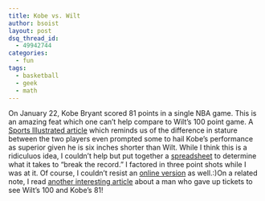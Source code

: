 ```yaml
---
title: Kobe vs. Wilt
author: bsoist
layout: post
dsq_thread_id:
  - 49942744
categories:
  - fun
tags:
  - basketball
  - geek
  - math
---
```

On January 22, Kobe Bryant scored 81 points in a single NBA game. This is an amazing feat which one can&#8217;t help compare to Wilt&#8217;s 100 point game. A [Sports Illustrated article][1] which reminds us of the difference in stature between the two players even prompted some to hail Kobe&#8217;s performance as superior given he is six inches shorter than Wilt. While I think this is a ridiculuos idea, I couldn&#8217;t help but put together a <a href="/nbarecord.xls" target="_blank">spreadsheet</a> to determine what it takes to &#8220;break the record.&#8221; I factored in three point shots while I was at it. Of course, I couldn&#8217;t resist an [online version][2] as well.:)On a related note, I read [another interesting article][3] about a man who gave up tickets to see Wilt&#8217;s 100 and Kobe&#8217;s 81!

 [1]: http://premium.si.cnn.com/pr/subs2/siexclusive/2006/pr/subs/siexclusive/01/24/kobe0130/index.html
 [2]: javascript:window.open('/nbarecord.cgi','mywin','left=300,top=20,width=350,height=350,toolbar=0,resizable=0')
 [3]: http://sportsillustrated.cnn.com/2006/basketball/nba/01/27/kobe.wilt.tickets/
